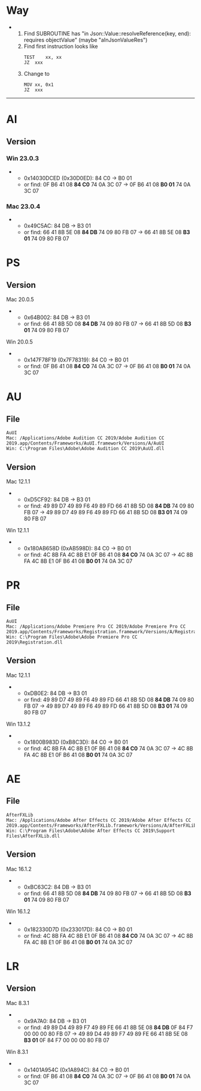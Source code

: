 # Way

*
	1.	Find SUBROUTINE has "in Json::Value::resolveReference(key, end): requires objectValue" (maybe "aInJsonValueRes")
	2.	Find first instruction looks like
		```
		TEST	xx, xx
		JZ	xxx
		```
	3.	Change to
		```
		MOV	xx, 0x1
		JZ	xxx
		```

---

# AI

## Version

### Win 23.0.3

*	*	0x14030DCED (0x30D0ED): 84 C0 -> B0 01
	*	or find: 0F B6 41 08 **84 C0** 74 0A 3C 07 -> 0F B6 41 08 **B0 01** 74 0A 3C 07

### Mac 23.0.4

*	*	0x49C5AC: 84 DB -> B3 01
	*	or find: 66 41 8B 5E 08 **84 DB** 74 09 80 FB 07 -> 66 41 8B 5E 08 **B3 01** 74 09 80 FB 07

# PS

## Version

Mac 20.0.5

*	*	0x64B002: 84 DB -> B3 01
	*	or find: 66 41 8B 5D 08 **84 DB** 74 09 80 FB 07 -> 66 41 8B 5D 08 **B3 01** 74 09 80 FB 07

Win 20.0.5

*	*	0x147F78F19 (0x7F78319): 84 C0 -> B0 01
	*	or find: 0F B6 41 08 **84 C0** 74 0A 3C 07 -> 0F B6 41 08 **B0 01** 74 0A 3C 07

# AU

## File
	AuUI
	Mac: /Applications/Adobe Audition CC 2019/Adobe Audition CC 2019.app/Contents/Frameworks/AuUI.framework/Versions/A/AuUI
	Win: C:\Program Files\Adobe\Adobe Audition CC 2019\AuUI.dll

## Version

Mac 12.1.1

*	*	0xD5CF92: 84 DB -> B3 01
	*	or find: 49 89 D7 49 89 F6 49 89 FD 66 41 8B 5D 08 **84 DB** 74 09 80 FB 07 -> 49 89 D7 49 89 F6 49 89 FD 66 41 8B 5D 08 **B3 01** 74 09 80 FB 07

Win 12.1.1

*	*	0x180AB658D (0xAB598D): 84 C0 -> B0 01
	*	or find: 4C 8B FA 4C 8B E1 0F B6 41 08 **84 C0** 74 0A 3C 07 -> 4C 8B FA 4C 8B E1 0F B6 41 08 **B0 01** 74 0A 3C 07

# PR

## File
	AuUI
	Mac: /Applications/Adobe Premiere Pro CC 2019/Adobe Premiere Pro CC 2019.app/Contents/Frameworks/Registration.framework/Versions/A/Registration
	Win: C:\Program Files\Adobe\Adobe Premiere Pro CC 2019\Registration.dll

## Version

Mac 12.1.1

*	*	0xDB0E2: 84 DB -> B3 01
	*	or find: 49 89 D7 49 89 F6 49 89 FD 66 41 8B 5D 08 **84 DB** 74 09 80 FB 07 -> 49 89 D7 49 89 F6 49 89 FD 66 41 8B 5D 08 **B3 01** 74 09 80 FB 07

Win 13.1.2

*	*	0x1800B983D (0xB8C3D): 84 C0 -> B0 01
	*	or find: 4C 8B FA 4C 8B E1 0F B6 41 08 **84 C0** 74 0A 3C 07 -> 4C 8B FA 4C 8B E1 0F B6 41 08 **B0 01** 74 0A 3C 07

# AE

## File
	AfterFXLib
	Mac: /Applications/Adobe After Effects CC 2019/Adobe After Effects CC 2019.app/Contents/Frameworks/AfterFXLib.framework/Versions/A/AfterFXLib
	Win: C:\Program Files\Adobe\Adobe After Effects CC 2019\Support Files\AfterFXLib.dll

## Version

Mac 16.1.2

*	*	0xBC63C2: 84 DB -> B3 01
	*	or find: 66 41 8B 5D 08 **84 DB** 74 09 80 FB 07 -> 66 41 8B 5D 08 **B3 01** 74 09 80 FB 07

Win 16.1.2

*	*	0x182330D7D (0x233017D): 84 C0 -> B0 01
	*	or find: 4C 8B FA 4C 8B E1 0F B6 41 08 **84 C0** 74 0A 3C 07 -> 4C 8B FA 4C 8B E1 0F B6 41 08 **B0 01** 74 0A 3C 07

# LR

## Version

Mac 8.3.1

*	*	0x9A7A0: 84 DB -> B3 01
	*	or find: 49 89 D4 49 89 F7 49 89 FE 66 41 8B 5E 08 **84 DB** 0F 84 F7 00 00 00 80 FB 07 -> 49 89 D4 49 89 F7 49 89 FE 66 41 8B 5E 08 **B3 01** 0F 84 F7 00 00 00 80 FB 07

Win 8.3.1

*	*	0x1401A954C (0x1A894C): 84 C0 -> B0 01
	*	or find: 0F B6 41 08 **84 C0** 74 0A 3C 07 -> 0F B6 41 08 **B0 01** 74 0A 3C 07


